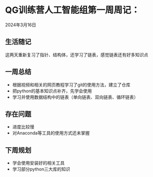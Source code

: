 # QG训练营人工智能组第一周周记：

2024年3月16日

## 生活随记

这两天重新复习了指针、结构体，还学习了链表，感觉链表还有好多知识点

## 一周总结

+ 根据视频和相关的网页教程学习了git的使用方法，建立了仓库
+ 把python的基本知识点补齐，先学会使用
+ 学习并使用数据结构中的链表（单向链表、双向链表、循环链表）

## 存在问题

+ 进度比较慢
+ 对Anaconda等工具的使用方式还未掌握

## 下周规划

+ 学会使用安装好的相关工具
+ 学习部分python三大库的知识